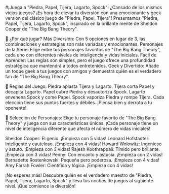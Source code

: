 #¡Juega a "Piedra, Papel, Tijera, Lagarto, Spock"!
¿Cansado de los mismos viejos juegos? ¡Es hora de elevar tu diversión con una emocionante y geek versión del clásico juego de "Piedra, Papel, Tijera"! Presentamos "Piedra, Papel, Tijera, Lagarto, Spock", inspirado en la brillante mente de Sheldon Cooper de "The Big Bang Theory".

🚀 ¿Por qué jugar?
Más Diversión: Con 5 opciones en lugar de 3, las combinaciones y estrategias son más variadas y emocionantes.
Personajes de la Serie: Elige entre tus personajes favoritos de "The Big Bang Theory", cada uno con diferentes niveles de inteligencia y vidas iniciales.
Fácil de Aprender: Las reglas son simples, pero el juego ofrece una profundidad estratégica que mantendrá a todos entretenidos.
Geek y Divertido: Añade un toque geek a tus juegos con amigos y demuestra quién es el verdadero fan de "The Big Bang Theory".

🌟 Reglas del Juego:
Piedra aplasta Tijera y Lagarto.
Tijera corta Papel y decapita Lagarto.
Papel cubre Piedra y desautoriza Spock.
Lagarto envenena Spock y come Papel.
Spock vaporiza Piedra y rompe Tijera.
Cada elección tiene sus puntos fuertes y débiles. ¡Piensa bien y derrota a tu oponente!

👥 Selección de Personajes:
Elige tu personaje favorito de "The Big Bang Theory" y juega con sus características únicas. ¡Cada personaje tiene un nivel de inteligencia diferente que afecta el número de vidas iniciales!

Sheldon Cooper: El genio. ¡Empieza con 5 vidas!
Leonard Hofstadter: Inteligente y cauteloso. ¡Empieza con 4 vidas!
Howard Wolowitz: Ingenioso y astuto. ¡Empieza con 3 vidas!
Rajesh Koothrappali: Tímido pero brillante. ¡Empieza con 3 vidas!
Penny: Con encanto y astucia. ¡Empieza con 2 vidas!
Bernadette Rostenkowski: Pequeña pero poderosa. ¡Empieza con 4 vidas!
Amy Farrah Fowler: Científica y lógica. ¡Empieza con 4 vidas!

¡No esperes más! Descubre quién es el verdadero maestro de "Piedra, Papel, Tijera, Lagarto, Spock" y lleva tus noches de juegos al siguiente nivel. ¡Que comience la diversión!
